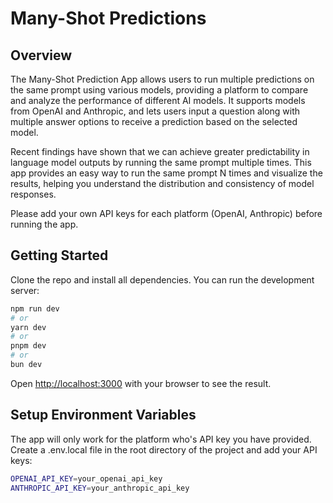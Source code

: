# Many-Shot Predictions
## Overview

The Many-Shot Prediction App allows users to run multiple predictions on the same prompt using various models, providing a platform to compare and analyze the performance of different AI models. It supports models from OpenAI and Anthropic, and lets users input a question along with multiple answer options to receive a prediction based on the selected model.

Recent findings have shown that we can achieve greater predictability in language model outputs by running the same prompt multiple times. This app provides an easy way to run the same prompt N times and visualize the results, helping you understand the distribution and consistency of model responses.

Please add your own API keys for each platform (OpenAI, Anthropic) before running the app.

## Getting Started

Clone the repo and install all dependencies. You can run the development server:

```bash
npm run dev
# or
yarn dev
# or
pnpm dev
# or
bun dev
```

Open [http://localhost:3000](http://localhost:3000) with your browser to see the result.

## Setup Environment Variables

The app will only work for the platform who's API key you have provided. Create a .env.local file in the root directory of the project and add your API keys:

```bash
OPENAI_API_KEY=your_openai_api_key
ANTHROPIC_API_KEY=your_anthropic_api_key
```
